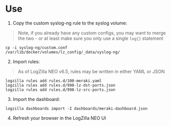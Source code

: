 # Use

1. Copy the custom syslog-ng rule to the syslog volume:

> Note, if you already have any custom configs, you may want to merge the two - or at least make sure you only use a single `log{}` statement

```
cp -i syslog-ng/custom.conf /var/lib/docker/volumes/lz_config/_data/syslog-ng/

```

2. Import rules:

> As of LogZilla NEO v6.5, rules may be written in either YAML or JSON

```
logzilla rules add rules.d/100-meraki.yaml
logzilla rules add rules.d/998-lz-dst-ports.json
logzilla rules add rules.d/998-lz-src-ports.json
```

3. Import the dashboard:

```
logzilla dashboards import -I dashboards/meraki-dashboard.json
```

4. Refresh your browser in the LogZilla NEO UI

